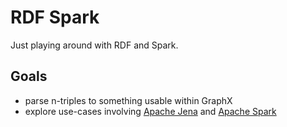 # RDF Spark

Just playing around with RDF and Spark.

## Goals

- parse n-triples to something usable within GraphX
- explore use-cases involving [Apache Jena](http://jena.apache.org/) and [Apache Spark](http://spark.apache.org)
